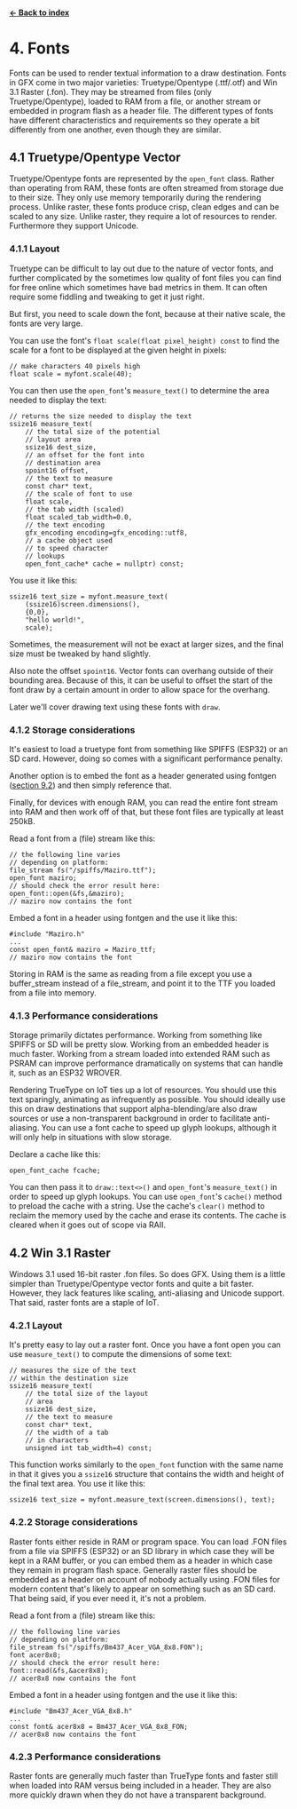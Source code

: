 #### [← Back to index](./index.md)

<a name="4"></a>

# 4. Fonts

Fonts can be used to render textual information to a draw destination. Fonts in GFX come in two major varieties: Truetype/Opentype (.ttf/.otf) and Win 3.1 Raster (.fon). They may be streamed from files (only Truetype/Opentype), loaded to RAM from a file, or another stream or embedded in program flash as a header file. The different types of fonts have different characteristics and requirements so they operate a bit differently from one another, even though they are similar.

<a name="4.1"></a>

## 4.1 Truetype/Opentype Vector

Truetype/Opentype fonts are represented by the `open_font` class. Rather than operating from RAM, these fonts are often streamed from storage due to their size. They only use memory temporarily during the rendering process. Unlike raster, these fonts produce crisp, clean edges and can be scaled to any size. Unlike raster, they require a lot of resources to render. Furthermore they support Unicode.

<a name="4.1.1"></a>

### 4.1.1 Layout

Truetype can be difficult to lay out due to the nature of vector fonts, and further complicated by the sometimes low quality of font files you can find for free online which sometimes have bad metrics in them. It can often require some fiddling and tweaking to get it just right. 

But first, you need to scale down the font, because at their native scale, the fonts are very large.

You can use the font's `float scale(float pixel_height) const` to find the scale for a font to be displayed at the given height in pixels:

```
// make characters 40 pixels high
float scale = myfont.scale(40);
```

You can then use the `open_font`'s `measure_text()` to determine the area needed to display the text:

```
// returns the size needed to display the text
ssize16 measure_text(
    // the total size of the potential
    // layout area
    ssize16 dest_size,
    // an offset for the font into 
    // destination area
    spoint16 offset,
    // the text to measure
    const char* text,
    // the scale of font to use
    float scale,
    // the tab width (scaled)
    float scaled_tab_width=0.0,
    // the text encoding
    gfx_encoding encoding=gfx_encoding::utf8,
    // a cache object used
    // to speed character
    // lookups
    open_font_cache* cache = nullptr) const;
```
You use it like this:
```
ssize16 text_size = myfont.measure_text(
    (ssize16)screen.dimensions(),
    {0,0},
    "hello world!",
    scale);
```
Sometimes, the measurement will not be exact at larger sizes, and the final size must be tweaked by hand slightly.

Also note the offset `spoint16`. Vector fonts can overhang outside of their bounding area. Because of this, it can be useful to offset the start of the font draw by a certain amount in order to allow space for the overhang.

Later we'll cover drawing text using these fonts with `draw`.

<a name="4.1.2"></a>

### 4.1.2 Storage considerations

It's easiest to load a truetype font from something like SPIFFS (ESP32) or an SD card. However, doing so comes with a significant performance penalty.

Another option is to embed the font as a header generated using fontgen ([section 9.2](./tools.md#9.2)) and then simply reference that.

Finally, for devices with enough RAM, you can read the entire font stream into RAM and then work off of that, but these font files are typically at least 250kB.

Read a font from a (file) stream like this:
```
// the following line varies
// depending on platform:
file_stream fs("/spiffs/Maziro.ttf");
open_font maziro;
// should check the error result here:
open_font::open(&fs,&maziro);
// maziro now contains the font
```
Embed a font in a header using fontgen and the use it like this:
```
#include "Maziro.h"
...
const open_font& maziro = Maziro_ttf;
// maziro now contains the font
```
Storing in RAM is the same as reading from a file except you use a buffer_stream instead of a file_stream, and point it to the TTF you loaded from a file into memory.

<a name="4.1.3"></a>

### 4.1.3 Performance considerations

Storage primarily dictates performance. Working from something like SPIFFS or SD will be pretty slow. Working from an embedded header is much faster. Working from a stream loaded into extended RAM such as PSRAM can improve performance dramatically on systems that can handle it, such as an ESP32 WROVER.

Rendering TrueType on IoT ties up a lot of resources. You should use this text sparingly, animating as infrequently as possible. You should ideally use this on draw destinations that support alpha-blending/are also draw sources or use a non-transparent background in order to facilitate anti-aliasing. You can use a font cache to speed up glyph lookups, although it will only help in situations with slow storage.

Declare a cache like this:
```
open_font_cache fcache;
```
You can then pass it to `draw::text<>()` and `open_font`'s `measure_text()` in order to speed up glyph lookups. You can use `open_font`'s `cache()` method to preload the cache with a string. Use the cache's `clear()` method to reclaim the memory used by the cache and erase its contents. The cache is cleared when it goes out of scope via RAII.

<a name="4.2"></a>

## 4.2 Win 3.1 Raster

Windows 3.1 used 16-bit raster .fon files. So does GFX. Using them is a little simpler than Truetype/Opentype vector fonts and quite a bit faster. However, they lack features like scaling, anti-aliasing and Unicode support. That said, raster fonts are a staple of IoT. 

<a name="4.2.1"></a>

### 4.2.1 Layout

It's pretty easy to lay out a raster font. Once you have a font open you can use `measure_text()` to compute the dimensions of some text:
```
// measures the size of the text 
// within the destination size
ssize16 measure_text(
    // the total size of the layout 
    // area
    ssize16 dest_size,
    // the text to measure
    const char* text,
    // the width of a tab
    // in characters
    unsigned int tab_width=4) const;
```
This function works similarly to the `open_font` function with the same name in that it gives you a `ssize16` structure that contains the width and height of the final text area. You use it like this:
```
ssize16 text_size = myfont.measure_text(screen.dimensions(), text);
```

<a name="4.2.2"></a>

### 4.2.2 Storage considerations

Raster fonts either reside in RAM or program space. You can load .FON files from a file via SPIFFS (ESP32) or an SD library in which case they will be kept in a RAM buffer, or you can embed them as a header in which case they remain in program flash space. Generally raster files should be embedded as a header on account of nobody actually using .FON files for modern content that's likely to appear on something such as an SD card. That being said, if you ever need it, it's not a problem.

Read a font from a (file) stream like this:
```
// the following line varies
// depending on platform:
file_stream fs("/spiffs/Bm437_Acer_VGA_8x8.FON");
font acer8x8;
// should check the error result here:
font::read(&fs,&acer8x8);
// acer8x8 now contains the font
```
Embed a font in a header using fontgen and the use it like this:
```
#include "Bm437_Acer_VGA_8x8.h"
...
const font& acer8x8 = Bm437_Acer_VGA_8x8_FON;
// acer8x8 now contains the font
```

<a name="4.2.3"></a>

### 4.2.3 Performance considerations

Raster fonts are generally much faster than TrueType fonts and faster still when loaded into RAM versus being included in a header. They are also more quickly drawn when they do not have a transparent background.

